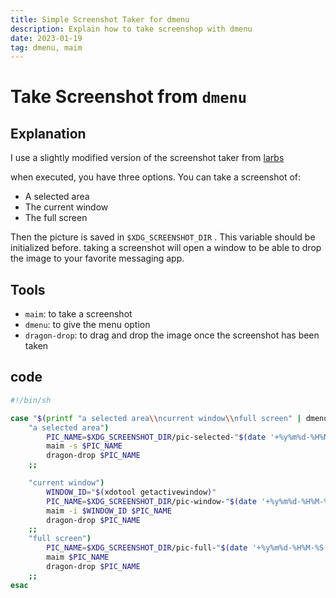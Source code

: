 ```yaml
---
title: Simple Screenshot Taker for dmenu
description: Explain how to take screenshop with dmenu 
date: 2023-01-19
tag: dmenu, maim
---
```


# Take Screenshot from `dmenu`

## Explanation

I use a slightly modified version of the screenshot taker from [larbs](https://larbs.xyz/)

when executed, you have three options. You can take a screenshot of:

- A selected area
- The current window
- The full screen

Then the picture is saved in  `$XDG_SCREENSHOT_DIR` . This variable should be initialized before. taking a screenshot will open a window to be able to drop the image to your favorite messaging app.

## Tools

- `maim`: to take a screenshot
- `dmenu`: to give the menu option
- `dragon-drop`: to drag and drop the image once the screenshot has been taken 

## code

```bash
#!/bin/sh

case "$(printf "a selected area\\ncurrent window\\nfull screen" | dmenu -l 3 -i -p "Screenshot which area?")" in
	"a selected area")
		PIC_NAME=$XDG_SCREENSHOT_DIR/pic-selected-"$(date '+%y%m%d-%H%M-%S').png" 
		maim -s $PIC_NAME
		dragon-drop $PIC_NAME
	;;

	"current window") 
		WINDOW_ID="$(xdotool getactivewindow)" 
		PIC_NAME=$XDG_SCREENSHOT_DIR/pic-window-"$(date '+%y%m%d-%H%M-%S').png"
		maim -i $WINDOW_ID $PIC_NAME
		dragon-drop $PIC_NAME
	;;
	"full screen") 
		PIC_NAME=$XDG_SCREENSHOT_DIR/pic-full-"$(date '+%y%m%d-%H%M-%S').png"
		maim $PIC_NAME
		dragon-drop $PIC_NAME
	;;
esac

```

